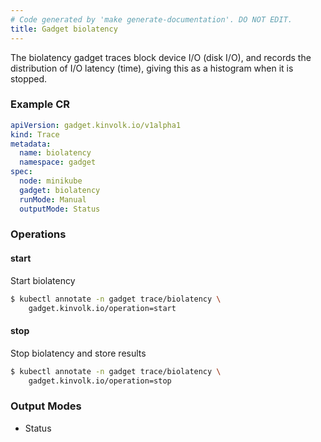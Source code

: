 ```yaml
---
# Code generated by 'make generate-documentation'. DO NOT EDIT.
title: Gadget biolatency
---
```


The biolatency gadget traces block device I/O (disk I/O), and records the
distribution of I/O latency (time), giving this as a histogram when it is
stopped.

### Example CR

```yaml
apiVersion: gadget.kinvolk.io/v1alpha1
kind: Trace
metadata:
  name: biolatency
  namespace: gadget
spec:
  node: minikube
  gadget: biolatency
  runMode: Manual
  outputMode: Status
```

### Operations


#### start

Start biolatency

```bash
$ kubectl annotate -n gadget trace/biolatency \
    gadget.kinvolk.io/operation=start
```
#### stop

Stop biolatency and store results

```bash
$ kubectl annotate -n gadget trace/biolatency \
    gadget.kinvolk.io/operation=stop
```

### Output Modes

* Status
